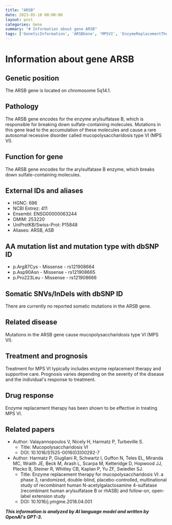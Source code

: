 ```yaml
---
title: "ARSB"
date: 2023-05-10 00:00:00
layout: post
categories: Gene
summary: "# Information about gene ARSB"
tags: ['GeneticInformation', 'ARSBGene', 'MPSVI', 'EnzymeReplacementTherapy', 'Mutation', 'SulfateMetabolism', 'Treatment', 'Prognosis']
---
```


# Information about gene ARSB

## Genetic position
The ARSB gene is located on chromosome 5q14.1.

## Pathology
The ARSB gene encodes for the enzyme arylsulfatase B, which is responsible for breaking down sulfate-containing molecules. Mutations in this gene lead to the accumulation of these molecules and cause a rare autosomal recessive disorder called mucopolysaccharidosis type VI (MPS VI).

## Function for gene
The ARSB gene encodes for the arylsulfatase B enzyme, which breaks down sulfate-containing molecules.

## External IDs and aliases
- HGNC: 696
- NCBI Entrez: 411
- Ensembl: ENSG00000063244
- OMIM: 253220
- UniProtKB/Swiss-Prot: P15848
- Aliases: ARSB, ASB

## AA mutation list and mutation type with dbSNP ID
- p.Arg87Cys - Missense - rs121908664
- p.Asp90Asn - Missense - rs121908665
- p.Pro223Leu - Missense - rs121908666

## Somatic SNVs/InDels with dbSNP ID
There are currently no reported somatic mutations in the ARSB gene.

## Related disease
Mutations in the ARSB gene cause mucopolysaccharidosis type VI (MPS VI).

## Treatment and prognosis
Treatment for MPS VI typically includes enzyme replacement therapy and supportive care. Prognosis varies depending on the severity of the disease and the individual's response to treatment.

## Drug response
Enzyme replacement therapy has been shown to be effective in treating MPS VI.

## Related papers
- Author: Valayannopoulos V, Nicely H, Harmatz P, Turbeville S.
  - Title: Mucopolysaccharidosis VI
  - DOI: 10.1016/S1525-0016(03)00292-7
- Author: Harmatz P, Giugliani R, Schwartz I, Guffon N, Teles EL, Miranda MC, Wraith JE, Beck M, Arash L, Scarpa M, Ketteridge D, Hopwood JJ, Plecko B, Steiner R, Whitley CB, Kaplan P, Yu ZF, Swiedler SJ.
  - Title: Enzyme replacement therapy for mucopolysaccharidosis VI: a phase 3, randomized, double-blind, placebo-controlled, multinational study of recombinant human N-acetylgalactosamine 4-sulfatase (recombinant human arylsulfatase B or rhASB) and follow-on, open-label extension study
  - DOI: 10.1016/j.ymgme.2018.04.001

**_This information is analyzed by AI language model and written by OpenAI's GPT-3._**